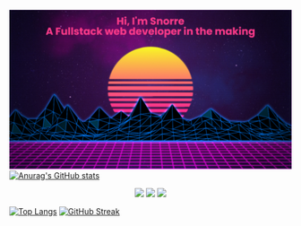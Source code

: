<p align="center">

</p>


[![MasterHead](banner.png)](https://github.com/snorresovold)
[![Anurag's GitHub stats](https://github-readme-stats.vercel.app/api?username=snorresovold&show_icons=true&theme=radical)](https://github.com/anuraghazra/github-readme-stats)

<p align="center">
 
 <img src="https://badges.pufler.dev/visits/snorresovold/snorresovold"/> 
 <!-- <img src="https://badges.pufler.dev/years/snorresovold"/> -->
 <img src="https://badges.pufler.dev/repos/snorresovold"/>
 <img src="https://badges.pufler.dev/commits/monthly/snorresovold" />

</p>

[![Top Langs](https://github-readme-stats.vercel.app/api/top-langs/?username=snorresovold&show_icons=true&theme=radical)](https://github.com/anuraghazra/github-readme-stats)
[![GitHub Streak](https://github-readme-streak-stats.herokuapp.com/?user=snorresovold&show_icons=true&theme=radical)](https://git.io/streak-stats)
<!--
**snorresovold/snorresovold** is a ✨ _special_ ✨ repository because its `README.md` (this file) appears on your GitHub profile.

Here are some ideas to get you started:

- 🔭 I’m currently working on ...
- 🌱 I’m currently learning ...
- 👯 I’m looking to collaborate on ...
- 🤔 I’m looking for help with ...
- 💬 Ask me about ...
- 📫 How to reach me: ...
- 😄 Pronouns: ...
- ⚡ Fun fact: ...
-->
